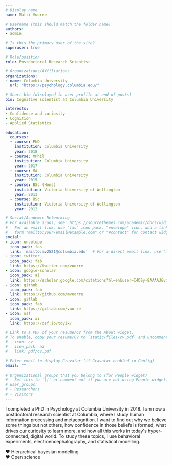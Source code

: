 ```yaml
---
# Display name
name: Matti Vuorre

# Username (this should match the folder name)
authors:
- admin

# Is this the primary user of the site?
superuser: true

# Role/position
role: Postdoctoral Research Scientist

# Organizations/Affiliations
organizations:
- name: Columbia University
  url: "https://psychology.columbia.edu/"

# Short bio (displayed in user profile at end of posts)
bio: Cognitive scientist at Columbia University

interests:
- Confidence and curiosity
- Cognition
- Applied Statistics

education:
  courses:
  - course: PhD
    institution: Columbia University
    year: 2018
  - course: MPhil
    institution: Columbia University
    year: 2017
  - course: MA
    institution: Columbia University
    year: 2015
  - course: BSc (Hons)
    institution: Victoria University of Wellington
    year: 2013
  - course: BSc
    institution: Victoria University of Wellington
    year: 2012

# Social/Academic Networking
# For available icons, see: https://sourcethemes.com/academic/docs/widgets/#icons
#   For an email link, use "fas" icon pack, "envelope" icon, and a link in the
#   form "mailto:your-email@example.com" or "#contact" for contact widget.
social:
- icon: envelope
  icon_pack: fas
  link: 'mailto:mv2521@columbia.edu'  # For a direct email link, use "mailto:test@example.org".
- icon: twitter
  icon_pack: fab
  link: https://twitter.com/vuorre
- icon: google-scholar
  icon_pack: ai
  link: https://scholar.google.com/citations?hl=en&user=I4DSy-8AAAAJ&view_op=list_works&sortby=pubdate
- icon: github
  icon_pack: fab
  link: https://github.com/mvuorre
- icon: gitlab
  icon_pack: fab
  link: https://gitlab.com/vuorre
- icon: osf
  icon_pack: ai
  link: https://osf.io/tdyix/

# Link to a PDF of your resume/CV from the About widget.
# To enable, copy your resume/CV to `static/files/cv.pdf` and uncomment the lines below.  
# - icon: cv
#   icon_pack: ai
#   link: pdf/cv.pdf

# Enter email to display Gravatar (if Gravatar enabled in Config)
email: ""
  
# Organizational groups that you belong to (for People widget)
#   Set this to `[]` or comment out if you are not using People widget.  
# user_groups:
# - Researchers
# - Visitors
---
```


I completed a PhD in Psychology at Columbia University in 2018. I am now a postdoctoral research scientist at Columbia, where I study human information processing and metacognition. I want to find out why we believe some things but not others, how confidence in those beliefs is formed, what drives our curiosity to learn more, and how all this works in today's hyper-connected, digital world. To study these topics, I use behavioral experiments, electroencephalography, and statistical modelling.

&hearts; Hierarchical bayesian modelling  
&hearts; Open science
